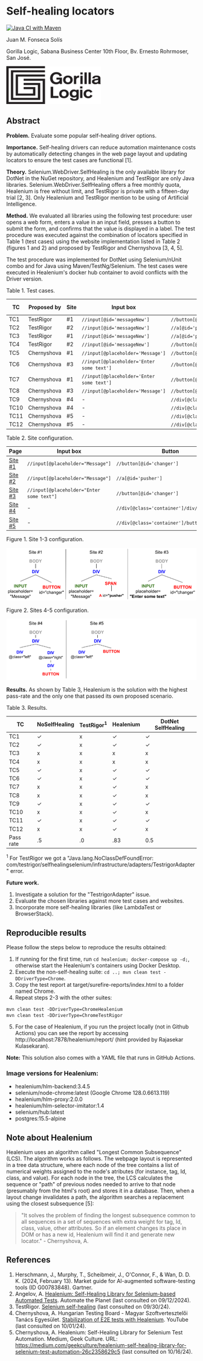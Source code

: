 # Self-healing locators

[![Java CI with Maven](https://github.com/juanfonsecaGL/SelfHealingLocatorsDemo/actions/workflows/maven.yml/badge.svg)](https://github.com/juanfonsecaGL/SelfHealingLocatorsDemo/actions/workflows/maven.yml)

Juan M. Fonseca Solís

Gorilla Logic, Sabana Business Center 10th Floor, Bv. Ernesto Rohrmoser, San José.

<img width="250" height="100" src='img/GL_Logo_Primary_Blk.png'/>

## Abstract

**Problem.** Evaluate some popular self-healing driver options.

**Importance.** Self-healing drivers can reduce automation maintenance costs by automatically detecting changes in the web page layout and updating locators to ensure the test cases are functional [1].

**Theory.** Selenium.WebDriver.SelfHealing is the only available library for DotNet in the NuGet repository, and Healenium and TestRigor are only Java libraries. Selenium.WebDriver.SelfHealing offers a free monthly quota, Healenium is free without limit, and TestRigor is private with a fifteen-day trial [2, 3]. Only Healenium and TestRigor mention to be using of Artificial Intelligence. 

**Method.** We evaluated all libraries using the following test procedure: user opens a web form, enters a value in an input field, presses a button to submit the form, and confirms that the value is displayed in a label. The test procedure was executed against the combination of locators specified in Table 1 (test cases) using the website implementation listed in Table 2 (figures 1 and 2) and proposed by TestRigor and Chernyshova [3, 4, 5]. 

The test procedure was implemented for DotNet using Selenium/nUnit combo and for Java using Maven/TestNg/Selenium. The test cases were executed in Healenium's docker hub container to avoid conflicts with the Driver version.

Table 1. Test cases.

| TC | Proposed by | Site | Input box | Button | Locator Configuration |
| --- | --- | --- | --- | --- | --- |
| TC1 | TestRigor | #1 | `//input[@id='messageNew']` | `//button[@id='changer']` | valid |
| TC2 | TestRigor | #2 | `//input[@id='messageNew']` | `//a[@id='pusher']` | valid |
| TC3 | TestRigor | #1 | `//input[@id='messageNew']` | `//a[@id='pusher']` | broken |
| TC4 | TestRigor | #2 | `//input[@id='messageNew']` | `//button[@id='changer']` | broken |
| TC5 | Chernyshova | #1 | `//input[@placeholder='Message']` | `//button[@id='changer']` | valid |
| TC6 | Chernyshova | #3 | `//input[@placeholder='Enter some text']` | `//button[@id='changer']` | valid |
| TC7 | Chernyshova | #1 | `//input[@placeholder='Enter some text']` | `//button[@id='changer']` | broken | 
| TC8 | Chernyshova | #3 | `//input[@placeholder='Message']` | `//button[@id='changer']` | broken |
| TC9 | Chernyshova | #4 | - | `//div[@class='container']/div/div/button` | valid |
| TC10 | Chernyshova | #4 | - | `//div[@class='container']/button` | broken |
| TC11 | Chernyshova | #5 | - | `//div[@class='container']/button` | valid |
| TC12 | Chernyshova | #5 | - | `//div[@class='container']/div/div/button` | broken |

Table 2. Site configuration.

| Page | Input box | Button |
| --- | --- | --- |
| [Site #1](demo-site/demo-site1/form-button-label.html)  | `//input[@placeholder="Message"]`           | `//button[@id='changer']` |
| [Site #2](demo-site/demo-site1/form-button-label2.html) | `//input[@placeholder="Message"]`           | `//a[@id='pusher']` |
| [Site #3](demo-site/demo-site1/form-button-label3.html) | `//input[@placeholder="Enter some text"]`   | `//button[@id='changer']` | 
| [Site #4](demo-site/demo-site2/reveal-link1.html) | -   | `//div[@class='container']/div/div/button` |
| [Site #5](demo-site/demo-site2/reveal-link2.html) | -   | `//div[@class='container']/button` | 

Figure 1. Site 1-3 configuration.

<img src='img/DOM_diagram_site1.png'/>

Figure 2. Sites 4-5 configuration.

<img src='img/DOM_diagram_site2.png'/>

**Results.** As shown by Table 3, Healenium is the solution with the highest pass-rate and the only one that passed its own proposed scenario. 

Table 3. Results. 

| TC | NoSelfHealing | TestRigor<sup>1</sup> | Healenium | DotNet SelfHealing | 
| --- | --- | --- | --- | --- |
| TC1 | ✓ | x | ✓ | ✓ |
| TC2 | ✓ | x | ✓ | ✓ |
| TC3 | x | x | x | x |
| TC4 | x | x | x | x |
| TC5 | ✓ | x | ✓ | ✓ |
| TC6 | ✓ | x | ✓ | ✓ |
| TC7 | x | x | ✓ | x |
| TC8 | x | x | ✓ | x |
| TC9 | ✓ | x | ✓ | ✓ |
| TC10 | x | x | ✓ | x |
| TC11 | ✓ | x | ✓ | ✓ |
| TC12 | x | x | ✓ | x |
| Pass rate | .5 | .0 | .83 | 0.5 |

<sup>1</sup> For TestRigor we got a "Java.lang.NoClassDefFoundError: com/testrigor/selfhealingselenium/infrastructure/adapters/TestrigorAdapter" error.

**Future work.** 
1. Investigate a solution for the "TestrigorAdapter" issue.
2. Evaluate the chosen libraries against more test cases and websites.
3. Incorporate more self-healing libraries (like LambdaTest or BrowserStack).

## Reproducible results

Please follow the steps below to reproduce the results obtained:
1. If running for the first time, run `cd healenium; docker-compose up -d;`, otherwise start the Healenium's containers using Docker Desktop.
2. Execute the non-self-healing suite: `cd ..; mvn clean test -DDriverType=Chrome`.
3. Copy the test report at target/surefire-reports/index.html to a folder named Chrome.
4. Repeat steps 2-3 with the other suites:
```
mvn clean test -DDriverType=ChromeHealenium
mvn clean test -DDriverType=ChromeTestRigor
```
5. For the case of Healenium, if you run the project locally (not in Github Actions) you can see the report by accessing http://localhost:7878/healenium/report/ (hint provided by Rajasekar Kulasekaran).

**Note:** This solution also comes with a YAML file that runs in GitHub Actions.

### Image versions for Healenium:
* healenium/hlm-backend:3.4.5          
* selenium/node-chrome:latest (Google Chrome 128.0.6613.119)      
* healenium/hlm-proxy:2.0.0            
* healenium/hlm-selector-imitator:1.4  
* selenium/hub:latest                  
* postgres:15.5-alpine   

## Note about Healenium
Healenium uses an algorithm called "Longest Common Subsequence" (LCS). The algorithm works as follows. The webpage layout is represented in a tree data structure, where each node of the tree contains a list of numerical weights assigned to the node's atributes (for instance, tag, Id, class, and value). For each node in the tree, the LCS calculates the sequence or "path" of previous nodes needed to arrive to that node (presumably from the html's root) and stores it in a database. Then, when a layout change invalidates a path, the algorithm searches a replacement using the closest subsequence [5]:

> "It solves the problem of finding the longest subsequence common to all sequences in a set of sequences with extra weight for tag, Id, class, value, other attributes. So if an element changes its place in DOM or has a new id, Healenium will find it and generate new locator." - Chernyshova, A.

## References
1. Herschmann, J., Murphy, T., Scheibmeir, J., O'Connor, F., & Wan, D. D. K. (2024, February 13). Market guide for AI-augmented software-testing tools (ID G00783848). Gartner.
2. Angelov, A. [Healenium: Self-Healing Library for Selenium-based Automated Tests](https://www.automatetheplanet.com/healenium-self-healing-tests/). Automate the Planet (last consulted on 09/12/2024).
3. TestRigor. [Selenium self-healing](https://testrigor.com/selenium-self-healing) (last consulted on 09/30/24).
4. Chernyshova, A. Hungarian Testing Board - Magyar Szoftvertesztelői Tanács Egyesület. [Stabilization of E2E tests with Healenium](https://www.youtube.com/live/ttuZkpCOt3g?si=UYtog10_U-fsAae_&t=1566). YouTube (last consulted on 10/01/24).
5. Chernyshova, A. Healenium: Self-Healing Library for Selenium Test Automation. Medium, Geek Culture. URL: https://medium.com/geekculture/healenium-self-healing-library-for-selenium-test-automation-26c2358629c5 (last consulted on 10/16/24).